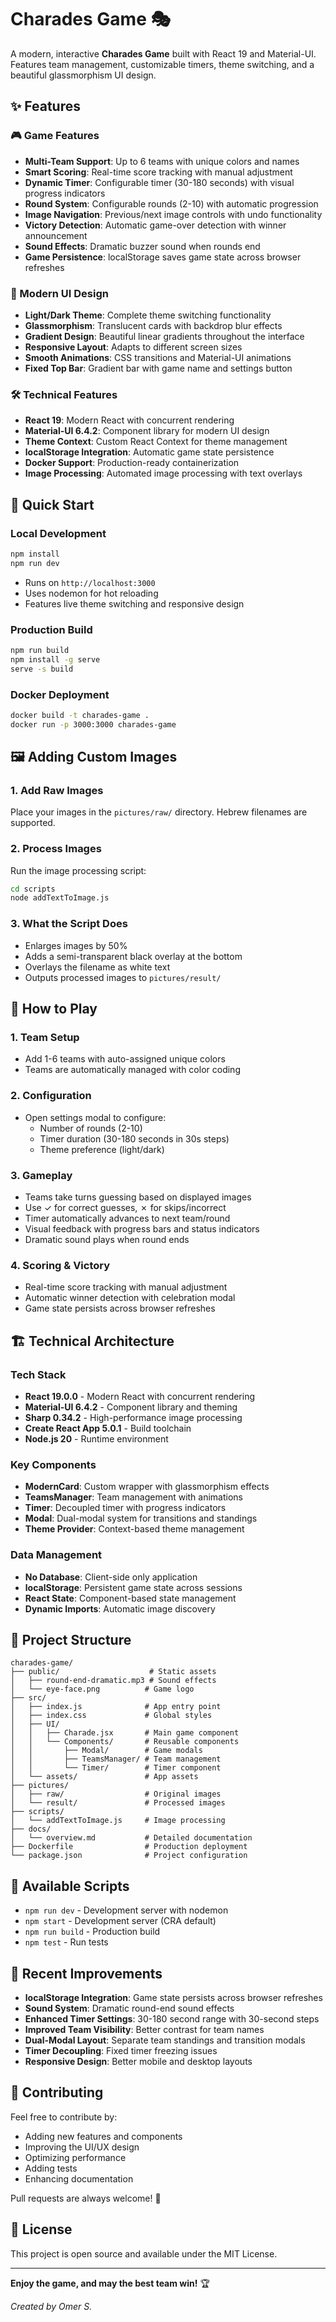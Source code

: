 # Charades Game 🎭

A modern, interactive **Charades Game** built with React 19 and Material-UI. Features team management, customizable timers, theme switching, and a beautiful glassmorphism UI design.

## ✨ Features

### 🎮 Game Features
- **Multi-Team Support**: Up to 6 teams with unique colors and names
- **Smart Scoring**: Real-time score tracking with manual adjustment
- **Dynamic Timer**: Configurable timer (30-180 seconds) with visual progress indicators
- **Round System**: Configurable rounds (2-10) with automatic progression
- **Image Navigation**: Previous/next image controls with undo functionality
- **Victory Detection**: Automatic game-over detection with winner announcement
- **Sound Effects**: Dramatic buzzer sound when rounds end
- **Game Persistence**: localStorage saves game state across browser refreshes

### 🎨 Modern UI Design
- **Light/Dark Theme**: Complete theme switching functionality
- **Glassmorphism**: Translucent cards with backdrop blur effects
- **Gradient Design**: Beautiful linear gradients throughout the interface
- **Responsive Layout**: Adapts to different screen sizes
- **Smooth Animations**: CSS transitions and Material-UI animations
- **Fixed Top Bar**: Gradient bar with game name and settings button

### 🛠️ Technical Features
- **React 19**: Modern React with concurrent rendering
- **Material-UI 6.4.2**: Component library for modern UI design
- **Theme Context**: Custom React Context for theme management
- **localStorage Integration**: Automatic game state persistence
- **Docker Support**: Production-ready containerization
- **Image Processing**: Automated image processing with text overlays

## 🚀 Quick Start

### Local Development
```bash
npm install
npm run dev
```
- Runs on `http://localhost:3000`
- Uses nodemon for hot reloading
- Features live theme switching and responsive design

### Production Build
```bash
npm run build
npm install -g serve
serve -s build
```

### Docker Deployment
```bash
docker build -t charades-game .
docker run -p 3000:3000 charades-game
```

## 🖼️ Adding Custom Images

### 1. Add Raw Images
Place your images in the `pictures/raw/` directory. Hebrew filenames are supported.

### 2. Process Images
Run the image processing script:
```bash
cd scripts
node addTextToImage.js
```

### 3. What the Script Does
- Enlarges images by 50%
- Adds a semi-transparent black overlay at the bottom
- Overlays the filename as white text
- Outputs processed images to `pictures/result/`

## 🎯 How to Play

### 1. Team Setup
- Add 1-6 teams with auto-assigned unique colors
- Teams are automatically managed with color coding

### 2. Configuration
- Open settings modal to configure:
  - Number of rounds (2-10)
  - Timer duration (30-180 seconds in 30s steps)
  - Theme preference (light/dark)

### 3. Gameplay
- Teams take turns guessing based on displayed images
- Use ✓ for correct guesses, ✗ for skips/incorrect
- Timer automatically advances to next team/round
- Visual feedback with progress bars and status indicators
- Dramatic sound plays when round ends

### 4. Scoring & Victory
- Real-time score tracking with manual adjustment
- Automatic winner detection with celebration modal
- Game state persists across browser refreshes

## 🏗️ Technical Architecture

### Tech Stack
- **React 19.0.0** - Modern React with concurrent rendering
- **Material-UI 6.4.2** - Component library and theming
- **Sharp 0.34.2** - High-performance image processing
- **Create React App 5.0.1** - Build toolchain
- **Node.js 20** - Runtime environment

### Key Components
- **ModernCard**: Custom wrapper with glassmorphism effects
- **TeamsManager**: Team management with animations
- **Timer**: Decoupled timer with progress indicators
- **Modal**: Dual-modal system for transitions and standings
- **Theme Provider**: Context-based theme management

### Data Management
- **No Database**: Client-side only application
- **localStorage**: Persistent game state across sessions
- **React State**: Component-based state management
- **Dynamic Imports**: Automatic image discovery

## 📁 Project Structure

```
charades-game/
├── public/                    # Static assets
│   ├── round-end-dramatic.mp3 # Sound effects
│   └── eye-face.png          # Game logo
├── src/
│   ├── index.js              # App entry point
│   ├── index.css             # Global styles
│   ├── UI/
│   │   ├── Charade.jsx       # Main game component
│   │   └── Components/       # Reusable components
│   │       ├── Modal/        # Game modals
│   │       ├── TeamsManager/ # Team management
│   │       └── Timer/        # Timer component
│   └── assets/               # App assets
├── pictures/
│   ├── raw/                  # Original images
│   └── result/               # Processed images
├── scripts/
│   └── addTextToImage.js     # Image processing
├── docs/
│   └── overview.md           # Detailed documentation
├── Dockerfile                # Production deployment
└── package.json              # Project configuration
```

## 🔧 Available Scripts

- `npm run dev` - Development server with nodemon
- `npm start` - Development server (CRA default)
- `npm run build` - Production build
- `npm test` - Run tests

## 🌟 Recent Improvements

- **localStorage Integration**: Game state persists across browser refreshes
- **Sound System**: Dramatic round-end sound effects
- **Enhanced Timer Settings**: 30-180 second range with 30-second steps
- **Improved Team Visibility**: Better contrast for team names
- **Dual-Modal Layout**: Separate team standings and transition modals
- **Timer Decoupling**: Fixed timer freezing issues
- **Responsive Design**: Better mobile and desktop layouts

## 🤝 Contributing

Feel free to contribute by:
- Adding new features and components
- Improving the UI/UX design
- Optimizing performance
- Adding tests
- Enhancing documentation

Pull requests are always welcome! 🎉

## 📄 License

This project is open source and available under the MIT License.

---

**Enjoy the game, and may the best team win!** 🏆

*Created by Omer S.*
